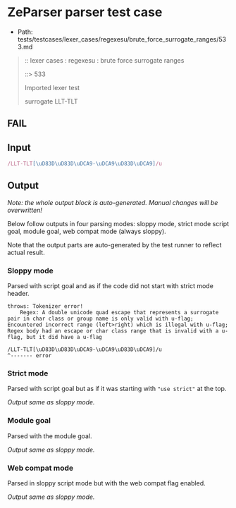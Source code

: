 # ZeParser parser test case

- Path: tests/testcases/lexer_cases/regexesu/brute_force_surrogate_ranges/533.md

> :: lexer cases : regexesu : brute force surrogate ranges
>
> ::> 533
>
> Imported lexer test
>
> surrogate LLT-TLT

## FAIL

## Input

`````js
/LLT-TLT[\uD83D\uD83D\uDCA9-\uDCA9\uD83D\uDCA9]/u
`````

## Output

_Note: the whole output block is auto-generated. Manual changes will be overwritten!_

Below follow outputs in four parsing modes: sloppy mode, strict mode script goal, module goal, web compat mode (always sloppy).

Note that the output parts are auto-generated by the test runner to reflect actual result.

### Sloppy mode

Parsed with script goal and as if the code did not start with strict mode header.

`````
throws: Tokenizer error!
    Regex: A double unicode quad escape that represents a surrogate pair in char class or group name is only valid with u-flag; Encountered incorrect range (left>right) which is illegal with u-flag; Regex body had an escape or char class range that is invalid with a u-flag, but it did have a u-flag

/LLT-TLT[\uD83D\uD83D\uDCA9-\uDCA9\uD83D\uDCA9]/u
^------- error
`````

### Strict mode

Parsed with script goal but as if it was starting with `"use strict"` at the top.

_Output same as sloppy mode._

### Module goal

Parsed with the module goal.

_Output same as sloppy mode._

### Web compat mode

Parsed in sloppy script mode but with the web compat flag enabled.

_Output same as sloppy mode._
